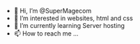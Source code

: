 - 👋 Hi, I’m @SuperMagecom
- 👀 I’m interested in websites, html and css
- 🌱 I’m currently learning Server hosting
- 📫 How to reach me ...

<!---
SuperMagecom/SuperMagecom is a ✨ special ✨ repository because its `README.md` (this file) appears on your GitHub profile.
You can click the Preview link to take a look at your changes.
--->
